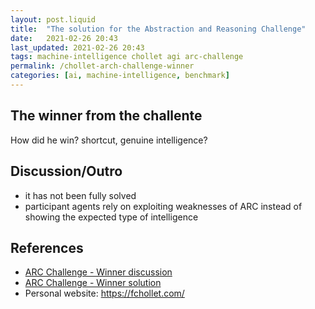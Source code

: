 ```yaml
---
layout: post.liquid
title:  "The solution for the Abstraction and Reasoning Challenge"
date:   2021-02-26 20:43
last_updated: 2021-02-26 20:43
tags: machine-intelligence chollet agi arc-challenge
permalink: /chollet-arch-challenge-winner
categories: [ai, machine-intelligence, benchmark]
---
```

## The winner from the challente

How did he win? shortcut, genuine intelligence?

## Discussion/Outro

- it has not been fully solved
- participant agents rely on exploiting weaknesses of ARC instead of showing the
  expected type of intelligence
  
## References

- [ARC Challenge - Winner discussion](https://www.kaggle.com/c/abstraction-and-reasoning-challenge/discussion/154597)
- [ARC Challenge - Winner solution](https://github.com/top-quarks/ARC-solution)
- Personal website: https://fchollet.com/
